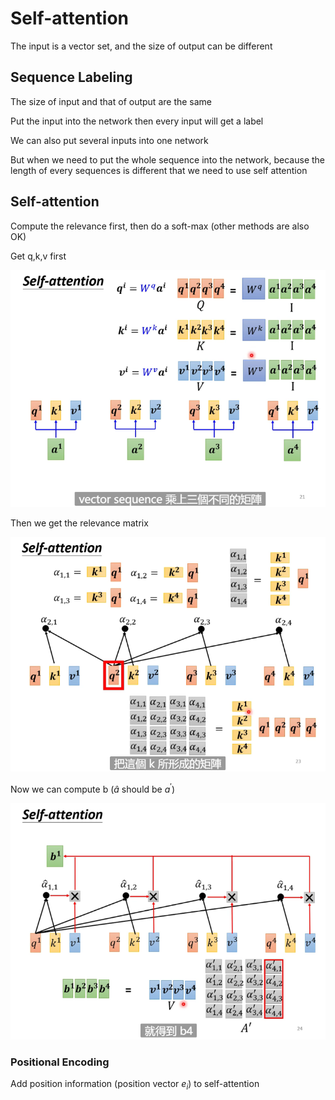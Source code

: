 # Self-attention

The input is a vector set, and the size of output can be different

## Sequence Labeling

The size of input and that of output are the same

Put the input into the network then every input will get a label

We can also put several inputs into one network

But when we need to put the whole sequence into the network, because the length of every sequences is different that we need to use self attention

## Self-attention

Compute the relevance first, then do a soft-max (other methods are also OK)


Get q,k,v first

![Carol](Time.png)

Then we get the relevance matrix

![Carol](Alpha.png)

Now we can compute b ($\hat{a}$ should be $a^{'}$)

![Carol](Beta.png)

### Positional Encoding

Add position information (position vector $e_i$) to self-attention

